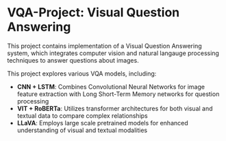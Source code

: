 # VQA-Project: Visual Question Answering

This project contains implementation of a Visual Question Answering system, which integrates computer vision and natural langauge processing techniques to answer questions about images.

This project explores various VQA models, including:

- **CNN + LSTM**: Combines Convolutional Neural Networks for image feature extraction with Long Short-Term Memory networks for question processing
- **VIT + RoBERTa**: Utilizes transformer architectures for both visual and textual data to compare complex relationships
- **LLaVA**: Employs large scale pretrained models for enhanced understanding of visual and textual modalities